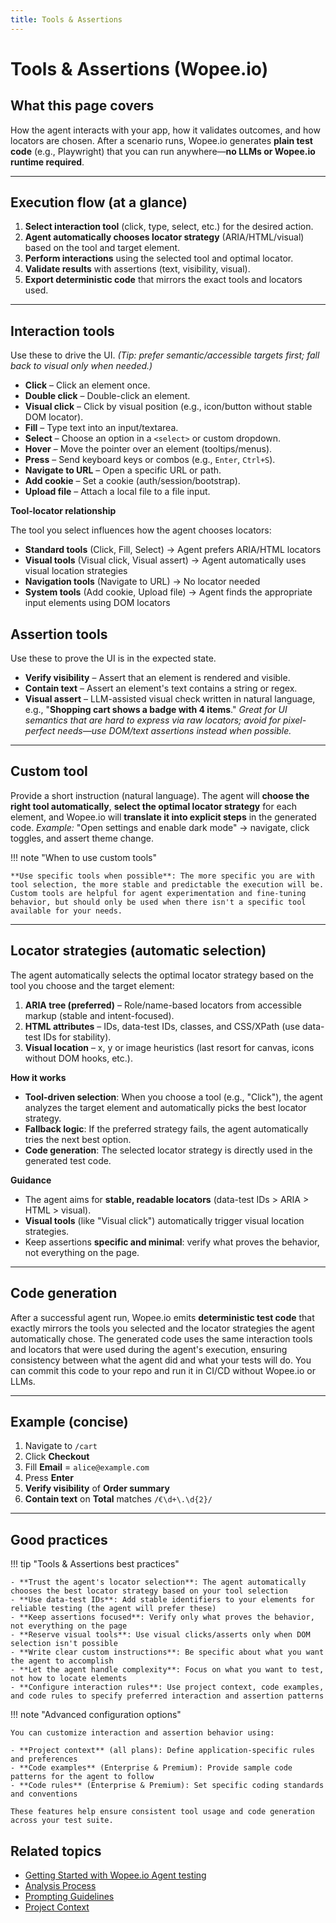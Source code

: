 ```yaml
---
title: Tools & Assertions
---
```


# Tools & Assertions (Wopee.io)

## What this page covers

How the agent interacts with your app, how it validates outcomes, and how locators are chosen. After a scenario runs, Wopee.io generates **plain test code** (e.g., Playwright) that you can run anywhere—**no LLMs or Wopee.io runtime required**.

---

## Execution flow (at a glance)

1. **Select interaction tool** (click, type, select, etc.) for the desired action.
2. **Agent automatically chooses locator strategy** (ARIA/HTML/visual) based on the tool and target element.
3. **Perform interactions** using the selected tool and optimal locator.
4. **Validate results** with assertions (text, visibility, visual).
5. **Export deterministic code** that mirrors the exact tools and locators used.

---

## Interaction tools

Use these to drive the UI.
_(Tip: prefer semantic/accessible targets first; fall back to visual only when needed.)_

- **Click** – Click an element once.
- **Double click** – Double-click an element.
- **Visual click** – Click by visual position (e.g., icon/button without stable DOM locator).
- **Fill** – Type text into an input/textarea.
- **Select** – Choose an option in a `<select>` or custom dropdown.
- **Hover** – Move the pointer over an element (tooltips/menus).
- **Press** – Send keyboard keys or combos (e.g., `Enter`, `Ctrl+S`).
- **Navigate to URL** – Open a specific URL or path.
- **Add cookie** – Set a cookie (auth/session/bootstrap).
- **Upload file** – Attach a local file to a file input.

**Tool-locator relationship**

The tool you select influences how the agent chooses locators:

- **Standard tools** (Click, Fill, Select) → Agent prefers ARIA/HTML locators
- **Visual tools** (Visual click, Visual assert) → Agent automatically uses visual location strategies
- **Navigation tools** (Navigate to URL) → No locator needed
- **System tools** (Add cookie, Upload file) → Agent finds the appropriate input elements using DOM locators

## Assertion tools

Use these to prove the UI is in the expected state.

- **Verify visibility** – Assert that an element is rendered and visible.
- **Contain text** – Assert an element's text contains a string or regex.
- **Visual assert** – LLM-assisted visual check written in natural language, e.g.,
  "**Shopping cart shows a badge with 4 items**."
  _Great for UI semantics that are hard to express via raw locators; avoid for pixel-perfect needs—use DOM/text assertions instead when possible._

---

## Custom tool

Provide a short instruction (natural language). The agent will **choose the right tool automatically**, **select the optimal locator strategy** for each element, and Wopee.io will **translate it into explicit steps** in the generated code.
_Example:_ "Open settings and enable dark mode" → navigate, click toggles, and assert theme change.

!!! note "When to use custom tools"

    **Use specific tools when possible**: The more specific you are with tool selection, the more stable and predictable the execution will be. Custom tools are helpful for agent experimentation and fine-tuning behavior, but should only be used when there isn't a specific tool available for your needs.

---

## Locator strategies (automatic selection)

The agent automatically selects the optimal locator strategy based on the tool you choose and the target element:

1. **ARIA tree (preferred)** – Role/name-based locators from accessible markup (stable and intent-focused).
2. **HTML attributes** – IDs, data-test IDs, classes, and CSS/XPath (use data-test IDs for stability).
3. **Visual location** – x, y or image heuristics (last resort for canvas, icons without DOM hooks, etc.).

**How it works**

- **Tool-driven selection**: When you choose a tool (e.g., "Click"), the agent analyzes the target element and automatically picks the best locator strategy.
- **Fallback logic**: If the preferred strategy fails, the agent automatically tries the next best option.
- **Code generation**: The selected locator strategy is directly used in the generated test code.

**Guidance**

- The agent aims for **stable, readable locators** (data-test IDs > ARIA > HTML > visual).
- **Visual tools** (like "Visual click") automatically trigger visual location strategies.
- Keep assertions **specific and minimal**: verify what proves the behavior, not everything on the page.

---

## Code generation

After a successful agent run, Wopee.io emits **deterministic test code** that exactly mirrors the tools you selected and the locator strategies the agent automatically chose. The generated code uses the same interaction tools and locators that were used during the agent's execution, ensuring consistency between what the agent did and what your tests will do. You can commit this code to your repo and run it in CI/CD without Wopee.io or LLMs.

---

## Example (concise)

1. Navigate to `/cart`
2. Click **Checkout**
3. Fill **Email** = `alice@example.com`
4. Press **Enter**
5. **Verify visibility** of **Order summary**
6. **Contain text** on **Total** matches `/€\d+\.\d{2}/`

---

## Good practices

!!! tip "Tools & Assertions best practices"

    - **Trust the agent's locator selection**: The agent automatically chooses the best locator strategy based on your tool selection
    - **Use data-test IDs**: Add stable identifiers to your elements for reliable testing (the agent will prefer these)
    - **Keep assertions focused**: Verify only what proves the behavior, not everything on the page
    - **Reserve visual tools**: Use visual clicks/asserts only when DOM selection isn't possible
    - **Write clear custom instructions**: Be specific about what you want the agent to accomplish
    - **Let the agent handle complexity**: Focus on what you want to test, not how to locate elements
    - **Configure interaction rules**: Use project context, code examples, and code rules to specify preferred interaction and assertion patterns

!!! note "Advanced configuration options"

    You can customize interaction and assertion behavior using:

    - **Project context** (all plans): Define application-specific rules and preferences
    - **Code examples** (Enterprise & Premium): Provide sample code patterns for the agent to follow
    - **Code rules** (Enterprise & Premium): Set specific coding standards and conventions

    These features help ensure consistent tool usage and code generation across your test suite.

## Related topics

- [Getting Started with Wopee.io Agent testing](../ai-agent.md)
- [Analysis Process](analysis-process.md)
- [Prompting Guidelines](prompting-guidelines.md)
- [Project Context](../guides/project-context.md)
